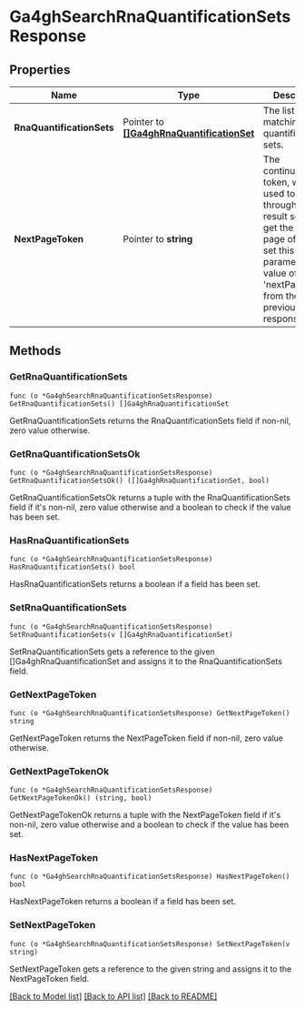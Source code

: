 # Ga4ghSearchRnaQuantificationSetsResponse

## Properties

Name | Type | Description | Notes
------------ | ------------- | ------------- | -------------
**RnaQuantificationSets** | Pointer to [**[]Ga4ghRnaQuantificationSet**](ga4ghRnaQuantificationSet.md) | The list of matching quantification sets. | [optional] 
**NextPageToken** | Pointer to **string** | The continuation token, which is used to page through large result sets. To get the next page of results, set this parameter to the value of &#39;nextPageToken&#39; from the previous response. | [optional] 

## Methods

### GetRnaQuantificationSets

`func (o *Ga4ghSearchRnaQuantificationSetsResponse) GetRnaQuantificationSets() []Ga4ghRnaQuantificationSet`

GetRnaQuantificationSets returns the RnaQuantificationSets field if non-nil, zero value otherwise.

### GetRnaQuantificationSetsOk

`func (o *Ga4ghSearchRnaQuantificationSetsResponse) GetRnaQuantificationSetsOk() ([]Ga4ghRnaQuantificationSet, bool)`

GetRnaQuantificationSetsOk returns a tuple with the RnaQuantificationSets field if it's non-nil, zero value otherwise
and a boolean to check if the value has been set.

### HasRnaQuantificationSets

`func (o *Ga4ghSearchRnaQuantificationSetsResponse) HasRnaQuantificationSets() bool`

HasRnaQuantificationSets returns a boolean if a field has been set.

### SetRnaQuantificationSets

`func (o *Ga4ghSearchRnaQuantificationSetsResponse) SetRnaQuantificationSets(v []Ga4ghRnaQuantificationSet)`

SetRnaQuantificationSets gets a reference to the given []Ga4ghRnaQuantificationSet and assigns it to the RnaQuantificationSets field.

### GetNextPageToken

`func (o *Ga4ghSearchRnaQuantificationSetsResponse) GetNextPageToken() string`

GetNextPageToken returns the NextPageToken field if non-nil, zero value otherwise.

### GetNextPageTokenOk

`func (o *Ga4ghSearchRnaQuantificationSetsResponse) GetNextPageTokenOk() (string, bool)`

GetNextPageTokenOk returns a tuple with the NextPageToken field if it's non-nil, zero value otherwise
and a boolean to check if the value has been set.

### HasNextPageToken

`func (o *Ga4ghSearchRnaQuantificationSetsResponse) HasNextPageToken() bool`

HasNextPageToken returns a boolean if a field has been set.

### SetNextPageToken

`func (o *Ga4ghSearchRnaQuantificationSetsResponse) SetNextPageToken(v string)`

SetNextPageToken gets a reference to the given string and assigns it to the NextPageToken field.


[[Back to Model list]](../README.md#documentation-for-models) [[Back to API list]](../README.md#documentation-for-api-endpoints) [[Back to README]](../README.md)


